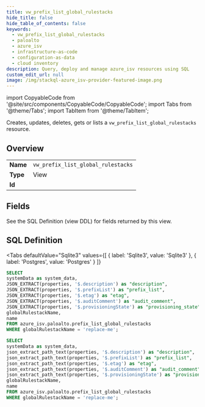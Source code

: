 ```yaml
--- 
title: vw_prefix_list_global_rulestacks
hide_title: false
hide_table_of_contents: false
keywords:
  - vw_prefix_list_global_rulestacks
  - paloalto
  - azure_isv
  - infrastructure-as-code
  - configuration-as-data
  - cloud inventory
description: Query, deploy and manage azure_isv resources using SQL
custom_edit_url: null
image: /img/stackql-azure_isv-provider-featured-image.png
---
```


import CopyableCode from '@site/src/components/CopyableCode/CopyableCode';
import Tabs from '@theme/Tabs';
import TabItem from '@theme/TabItem';

Creates, updates, deletes, gets or lists a <code>vw_prefix_list_global_rulestacks</code> resource.

## Overview
<table><tbody>
<tr><td><b>Name</b></td><td><code>vw_prefix_list_global_rulestacks</code></td></tr>
<tr><td><b>Type</b></td><td>View</td></tr>
<tr><td><b>Id</b></td><td><CopyableCode code="azure_isv.paloalto.vw_prefix_list_global_rulestacks" /></td></tr>
</tbody></table>

## Fields

See the SQL Definition (view DDL) for fields returned by this view.

## SQL Definition

<Tabs
defaultValue="Sqlite3"
values={[
{ label: 'Sqlite3', value: 'Sqlite3' },
{ label: 'Postgres', value: 'Postgres' }
]}
>
<TabItem value="Sqlite3">

```sql
SELECT
systemData as system_data,
JSON_EXTRACT(properties, '$.description') as "description",
JSON_EXTRACT(properties, '$.prefixList') as "prefix_list",
JSON_EXTRACT(properties, '$.etag') as "etag",
JSON_EXTRACT(properties, '$.auditComment') as "audit_comment",
JSON_EXTRACT(properties, '$.provisioningState') as "provisioning_state",
globalRulestackName,
name
FROM azure_isv.paloalto.prefix_list_global_rulestacks
WHERE globalRulestackName = 'replace-me';
```

</TabItem>
<TabItem value="Postgres">

```sql
SELECT
systemData as system_data,
json_extract_path_text(properties, '$.description') as "description",
json_extract_path_text(properties, '$.prefixList') as "prefix_list",
json_extract_path_text(properties, '$.etag') as "etag",
json_extract_path_text(properties, '$.auditComment') as "audit_comment",
json_extract_path_text(properties, '$.provisioningState') as "provisioning_state",
globalRulestackName,
name
FROM azure_isv.paloalto.prefix_list_global_rulestacks
WHERE globalRulestackName = 'replace-me';
```

</TabItem>
</Tabs>

